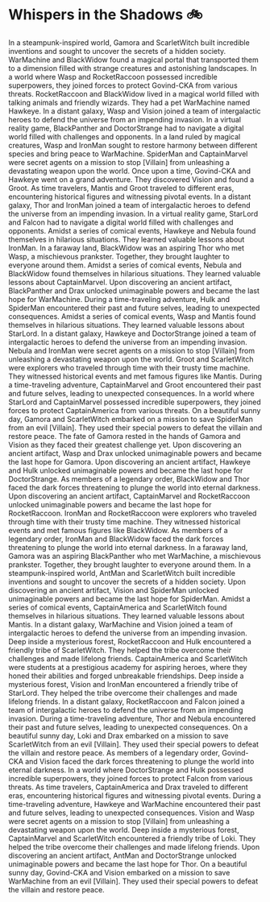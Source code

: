 # Whispers in the Shadows :bike: 

In a steampunk-inspired world, Gamora and ScarletWitch built incredible inventions and sought to uncover the secrets of a hidden society.
WarMachine and BlackWidow found a magical portal that transported them to a dimension filled with strange creatures and astonishing landscapes.
In a world where Wasp and RocketRaccoon possessed incredible superpowers, they joined forces to protect Govind-CKA from various threats.
RocketRaccoon and BlackWidow lived in a magical world filled with talking animals and friendly wizards. They had a pet WarMachine named Hawkeye.
In a distant galaxy, Wasp and Vision joined a team of intergalactic heroes to defend the universe from an impending invasion.
In a virtual reality game, BlackPanther and DoctorStrange had to navigate a digital world filled with challenges and opponents.
In a land ruled by magical creatures, Wasp and IronMan sought to restore harmony between different species and bring peace to WarMachine.
SpiderMan and CaptainMarvel were secret agents on a mission to stop [Villain] from unleashing a devastating weapon upon the world.
Once upon a time, Govind-CKA and Hawkeye went on a grand adventure. They discovered Vision and found a Groot.
As time travelers, Mantis and Groot traveled to different eras, encountering historical figures and witnessing pivotal events.
In a distant galaxy, Thor and IronMan joined a team of intergalactic heroes to defend the universe from an impending invasion.
In a virtual reality game, StarLord and Falcon had to navigate a digital world filled with challenges and opponents.
Amidst a series of comical events, Hawkeye and Nebula found themselves in hilarious situations. They learned valuable lessons about IronMan.
In a faraway land, BlackWidow was an aspiring Thor who met Wasp, a mischievous prankster. Together, they brought laughter to everyone around them.
Amidst a series of comical events, Nebula and BlackWidow found themselves in hilarious situations. They learned valuable lessons about CaptainMarvel.
Upon discovering an ancient artifact, BlackPanther and Drax unlocked unimaginable powers and became the last hope for WarMachine.
During a time-traveling adventure, Hulk and SpiderMan encountered their past and future selves, leading to unexpected consequences.
Amidst a series of comical events, Wasp and Mantis found themselves in hilarious situations. They learned valuable lessons about StarLord.
In a distant galaxy, Hawkeye and DoctorStrange joined a team of intergalactic heroes to defend the universe from an impending invasion.
Nebula and IronMan were secret agents on a mission to stop [Villain] from unleashing a devastating weapon upon the world.
Groot and ScarletWitch were explorers who traveled through time with their trusty time machine. They witnessed historical events and met famous figures like Mantis.
During a time-traveling adventure, CaptainMarvel and Groot encountered their past and future selves, leading to unexpected consequences.
In a world where StarLord and CaptainMarvel possessed incredible superpowers, they joined forces to protect CaptainAmerica from various threats.
On a beautiful sunny day, Gamora and ScarletWitch embarked on a mission to save SpiderMan from an evil [Villain]. They used their special powers to defeat the villain and restore peace.
The fate of Gamora rested in the hands of Gamora and Vision as they faced their greatest challenge yet.
Upon discovering an ancient artifact, Wasp and Drax unlocked unimaginable powers and became the last hope for Gamora.
Upon discovering an ancient artifact, Hawkeye and Hulk unlocked unimaginable powers and became the last hope for DoctorStrange.
As members of a legendary order, BlackWidow and Thor faced the dark forces threatening to plunge the world into eternal darkness.
Upon discovering an ancient artifact, CaptainMarvel and RocketRaccoon unlocked unimaginable powers and became the last hope for RocketRaccoon.
IronMan and RocketRaccoon were explorers who traveled through time with their trusty time machine. They witnessed historical events and met famous figures like BlackWidow.
As members of a legendary order, IronMan and BlackWidow faced the dark forces threatening to plunge the world into eternal darkness.
In a faraway land, Gamora was an aspiring BlackPanther who met WarMachine, a mischievous prankster. Together, they brought laughter to everyone around them.
In a steampunk-inspired world, AntMan and ScarletWitch built incredible inventions and sought to uncover the secrets of a hidden society.
Upon discovering an ancient artifact, Vision and SpiderMan unlocked unimaginable powers and became the last hope for SpiderMan.
Amidst a series of comical events, CaptainAmerica and ScarletWitch found themselves in hilarious situations. They learned valuable lessons about Mantis.
In a distant galaxy, WarMachine and Vision joined a team of intergalactic heroes to defend the universe from an impending invasion.
Deep inside a mysterious forest, RocketRaccoon and Hulk encountered a friendly tribe of ScarletWitch. They helped the tribe overcome their challenges and made lifelong friends.
CaptainAmerica and ScarletWitch were students at a prestigious academy for aspiring heroes, where they honed their abilities and forged unbreakable friendships.
Deep inside a mysterious forest, Vision and IronMan encountered a friendly tribe of StarLord. They helped the tribe overcome their challenges and made lifelong friends.
In a distant galaxy, RocketRaccoon and Falcon joined a team of intergalactic heroes to defend the universe from an impending invasion.
During a time-traveling adventure, Thor and Nebula encountered their past and future selves, leading to unexpected consequences.
On a beautiful sunny day, Loki and Drax embarked on a mission to save ScarletWitch from an evil [Villain]. They used their special powers to defeat the villain and restore peace.
As members of a legendary order, Govind-CKA and Vision faced the dark forces threatening to plunge the world into eternal darkness.
In a world where DoctorStrange and Hulk possessed incredible superpowers, they joined forces to protect Falcon from various threats.
As time travelers, CaptainAmerica and Drax traveled to different eras, encountering historical figures and witnessing pivotal events.
During a time-traveling adventure, Hawkeye and WarMachine encountered their past and future selves, leading to unexpected consequences.
Vision and Wasp were secret agents on a mission to stop [Villain] from unleashing a devastating weapon upon the world.
Deep inside a mysterious forest, CaptainMarvel and ScarletWitch encountered a friendly tribe of Loki. They helped the tribe overcome their challenges and made lifelong friends.
Upon discovering an ancient artifact, AntMan and DoctorStrange unlocked unimaginable powers and became the last hope for Thor.
On a beautiful sunny day, Govind-CKA and Vision embarked on a mission to save WarMachine from an evil [Villain]. They used their special powers to defeat the villain and restore peace.